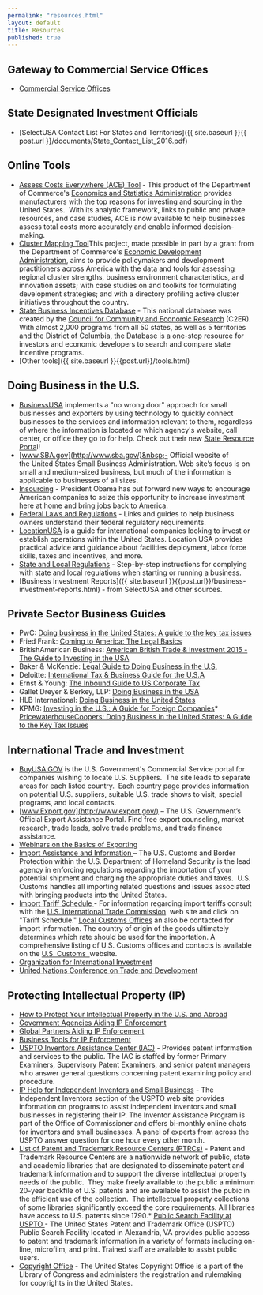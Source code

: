 ```yaml
---
permalink: "resources.html"
layout: default
title: Resources
published: true
---
```


## Gateway to Commercial Service Offices

*   [Commercial Service Offices](http://export.gov/worldwide_us/index.asp)

## State Designated Investment Officials

*   [SelectUSA Contact List For States and Territories]({{ site.baseurl }}{{ post.url }}/documents/State_Contact_List_2016.pdf) 

## Online Tools 

*   [Assess Costs Everywhere (ACE) Tool](http://acetool.commerce.gov/)&nbsp;-&nbsp;<span>This product of the Department of Commerce's&nbsp;</span>[Economics and Statistics Administration](http://www.esa.doc.gov/)<span>&nbsp;provides manufacturers with the top reasons for investing and sourcing in the United States.&nbsp; With its analytic framework, links to public and private resources, and case studies, ACE is now available to help businesses assess total costs more accurately and enable informed decision-making.</span>
*   <span>[Cluster Mapping Tool](http://www.clustermapping.us/)<span>This project, made possible in part by a grant from the&nbsp;Department of Commerce's&nbsp;[Economic Development Administration](http://www.eda.gov/),&nbsp;aims to provide policymakers and development practitioners across America with the data and tools for assessing regional cluster strengths, business environment characteristics, and innovation assets; with case studies on and toolkits for formulating development strategies; and with a directory profiling active cluster initiatives throughout the country.</span></span>
*   <span><span>[State Business Incentives Database](http://selectusa.stateincentives.org/?referrer=selectusa) - This&nbsp;national database was created by the [Council for Community and Economic Research](http://www.c2er.org/) (C2ER). With almost 2,000 programs from all 50 states, as well as 5 territories and the District of Columbia, the Database is a one-stop resource&nbsp;for investors and economic developers to search and compare state incentive programs.</span></span>
*   [Other tools]({{ site.baseurl }}{{post.url}}/tools.html)

## Doing Business in the U.S.

*   [BusinessUSA](http://business.usa.gov/) implements a "no wrong door" approach for small businesses and exporters by using technology to quickly connect businesses to the services and information relevant to them, regardless of where the information is located or which agency's website, call center, or office they go to for help. Check out their new [State Resource Porta](http://business.usa.gov/micro-site/state_resource)l!<script src="http://search.usa.gov/javascripts/stats.js" type="text/javascript"></script>
*   [www.SBA.gov](http://www.sba.gov/)&nbsp;- Official website of the&nbsp;United States Small&nbsp;Business Administration. Web site’s focus is on small and medium-sized business, but much of the information is applicable to businesses of all sizes.
*   [Insourcing](http://www.whitehouse.gov/the-press-office/2012/01/11/president-obama-issues-call-action-invest-america-white-house-insourcing) - President Obama has put forward new ways to encourage American companies to seize this opportunity to increase investment here at home and bring jobs back to America.
*   [Federal Laws and Regulations](http://www.usa.gov/Topics/Reference-Shelf/Laws.shtml) - Links and guides to help business owners understand their federal regulatory requirements.
*   <span>[LocationUSA](http://www.areadevelopment.com/LocationUSA/)<span>&nbsp;is a guide for international companies looking to invest or establish operations within the United States. Location USA provides practical advice and guidance about facilities deployment, labor force skills, taxes and incentives, and more.</span></span>
*   [State and Local Regulations](http://www.sba.gov/category/navigation-structure/starting-managing-business/starting-business/choose-register-your-busi) - Step-by-step instructions for complying with state and local regulations when starting or running a business.
*   [Business Investment Reports]({{ site.baseurl }}{{post.url}}/business-investment-reports.html) - from SelectUSA and other sources.

## Private Sector Business Guides

*   PwC: [Doing business in the United States: A guide to the key tax issues](http://www.pwc.com/en_US/us/tax-services/publications/assets/doing-business-in-the-us-2014.pdf)
*   Fried Frank: [Coming to America: The Legal Basics](http://bit.ly/1oylzqw)
*   BritishAmerican Business: [American British Trade &amp; Investment 2015 - The Guide to Investing in the USA](http://tradeinvest.babinc.org/ambrit)
*   Baker &amp; McKenzie: [Legal Guide to Doing Business in the U.S.](http://digitalcommons.ilr.cornell.edu/cgi/viewcontent.cgi?article=1037&amp;context=lawfirms)
*   Deloitte: [International Tax &amp; Business Guide for the U.S.A](http://www2.deloitte.com/content/dam/Deloitte/global/Documents/Tax/dttl-tax-unitedstatesguide-2011.pdf)
*   Ernst &amp; Young: [The Inbound Guide to US Corporate Tax](http://www.ey.com/Publication/vwLUAssets/EY_US_Inbound_brochure_en/$FILE/EY-US-Inbound-brochure-en.pdf)
*   Gallet Dreyer &amp; Berkey, LLP: [Doing Business in the USA](http://www.gdblaw.com/images/doc/BusinessUSA_Eng.pdf)
*   HLB International: [Doing Business in the United States](http://www.hlbi.com/index.php?option=com_content&amp;view=article&amp;id=37&amp;Itemid=19)
*   KPMG: [Investing in the U.S.: A Guide for Foreign Companies](https://www.kpmg.com/US/en/IssuesAndInsights/ArticlesPublications/Documents/invest-in-the-us-international.pdf)*   [PricewaterhouseCoopers: Doing Business in the United States: A Guide to the Key Tax Issues](http://www.pwc.com/en_US/us/tax-services/publications/assets/doing-business-in-the-us-2014.pdf)

## International Trade and Investment<a name="internationaltrade"></a>

*   [BuyUSA.GOV](http://www.buyusa.gov/import/index.asp) is the U.S. Government's Commercial Service portal for companies wishing to locate U.S. Suppliers.&nbsp; The site leads to separate areas for each listed country.&nbsp; Each country page provides information on potential U.S. suppliers, suitable U.S. trade shows to visit, special programs, and local contacts.
*   [www.Export.gov](http://www.export.gov/) – The U.S. Government’s Official Export Assistance Portal. Find free export counseling, market research, trade leads, solve trade problems, and trade finance assistance.
*   [Webinars on the Basics of Exporting](http://export.gov/articles/eg_main_022213.asp)
*   [Import Assistance and Information ](http://www.cbp.gov/trade/basic-import-export)– The U.S. Customs and Border Protection within the U.S. Department of Homeland Security is the lead agency in enforcing regulations regarding the importation of your potential shipment and charging the appropriate duties and taxes.&nbsp; U.S. Customs handles all importing related questions and issues associated with bringing products into the United States.
*   [Import Tariff Schedule ](http://www.usitc.gov/index.htm)- For information regarding import tariffs consult with the&nbsp;[U.S. International Trade Commission](http://www.usitc.gov/index.htm)&nbsp; web site and click on "Tariff Schedule." [Local Customs Offices](http://www.cbp.gov/contact/ports) an also be contacted for import information. The country of origin of the goods ultimately determines which rate should be used for the importation. A comprehensive listing of U.S. Customs offices and contacts is available on the&nbsp;[U.S. Customs &nbsp;](http://www.cbp.gov/contact)website.
*   [Organization for International Investment](http://www.ofii.org/)
*   [United Nations Conference on Trade and Development](http://unctad.org/en/Pages/Home.aspx)

## <a name="ip"></a>Protecting Intellectual Property (IP)

*   [How to Protect Your Intellectual Property in the U.S. and Abroad](http://www.stopfakes.gov/)
*   [Government Agencies Aiding IP Enforcement](http://www.stopfakes.gov/us-gov-agencies)
*   [Global Partners Aiding IP Enforcement](http://www.stopfakes.gov/global-partners)
*   [Business Tools for IP Enforcement](http://www.stopfakes.gov/business-tools)
*   [USPTO Inventors Assistance Center (IAC)](http://www.uspto.gov/inventors/iac/index.jsp) - Provides patent information and services to the public. The IAC is staffed by former Primary Examiners, Supervisory Patent Examiners, and senior patent managers who answer general questions concerning patent examining policy and procedure.
*   [IP Help for Independent Inventors and Small Business](http://www.uspto.gov/inventors/independent/index.jsp) - The Independent Inventors section of the USPTO web site provides information on programs to assist independent inventors and small businesses in registering their IP. The Inventor Assistance Program is part of the Office of Commissioner and offers bi-monthly online chats for inventors and small businesses. A panel of experts from across the USPTO answer question for one hour every other month.
*   [List of Patent and Trademark Resource Centers (PTRCs)](http://www.uspto.gov/products/library/ptdl/locations/index.jsp) -&nbsp;Patent and Trademark&nbsp;Resource Centers are a nationwide network of public, state and academic libraries that are designated to disseminate patent and trademark information and to support the diverse intellectual property needs of the public.&nbsp; They&nbsp;make freely available to the public a minimum 20-year backfile of U.S. patents and are available to assist the pubic in the efficient use of the collection.&nbsp;&nbsp;The intellectual property collections of some libraries significantly exceed the core requirements. All libraries have access to U.S. patents since 1790.*   [Public Search Facility at USPTO ](http://www.uspto.gov/products/library/search/index.jsp)-&nbsp;The United States Patent and Trademark Office (USPTO) Public Search Facility located in Alexandria, VA provides public access to patent and trademark information in a variety of formats including on-line, microfilm, and print. Trained staff are available to assist public users.
*   [Copyright Office](http://www.copyright.gov/)&nbsp;- The United States&nbsp;Copyright&nbsp;Office&nbsp;is a part of the Library of Congress and administers the registration and rulemaking for&nbsp;copyrights in the United States.&nbsp; 
